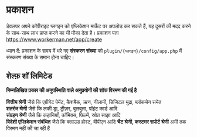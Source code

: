 # प्रकाशन

डेवलपर अपने कॉपीराइट प्लगइन को एप्लिकेशन मार्केट पर अपलोड कर सकते हैं, यह दूसरों की मदद करने के साथ-साथ लाभ प्राप्त करने का भी मौका देता है।
प्रकाशन पता https://www.workerman.net/app/create

ध्यान दें: प्रकाशन के समय में भरे गए **संस्करण संख्या** को `plugin/{प्लगइन}/config/app.php` में संस्करण संख्या के समान होना चाहिए।

## शेल्फ़ शॉ लिमिटेड
**निम्नलिखित प्रकार की अनुपस्थिति वाले अनुप्रयोगों की शॉफ विरमण की गई है**

**वित्तीय श्रेणी** जैसे कि एग्रीगेट पेमेंट, कैशबैक, ऋण, नीलामी, डिजिटल मुद्रा, ब्लॉकचेन समेत  
**शतरंज श्रेणी** जैसे कि लकी ड्रा, ट्रीज़र, बुलबुला, पॉइंट कार्ड आदि  
**संग्रहण श्रेणी** जैसे कि कहानियाँ, कॉमिक्स, फिल्में, स्रोत साझा आदि  
**विदेशी एप्लिकेशन संबंधित** जैसे कि क्लाउड होस्ट, वीपीएन आदि
**चैट श्रेणी, कस्टमर सपोर्ट श्रेणी** अभी तक विरमण नहीं की जा रही हैं
